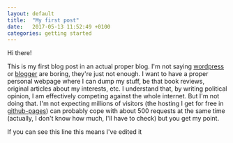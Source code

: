 ```yaml
---
layout: default
title:  "My first post"
date:   2017-05-13 11:52:49 +0100
categories: getting started
---
```


Hi there!

This is my first blog post in an actual proper blog. I'm not saying [wordpress] or [blogger] are boring, they're just not enough. I want to have
a proper personal webpage where I can dump my stuff, be that book reviews,
original articles about my interests, etc. I understand that, by writing political opinion, I am effectively competing against the whole internet. But I'm not doing that. I'm not expecting millions of visitors (the hosting I get for free in [github-pages]) can probably cope with about 500 requests at the same time (actually, I don't know how much, I'll have to check) but you get my point.

If you can see this line this means I've edited it


[wordpress]: http://wordpress.com
[blogger]: http://blogger.com
[github-pages]: http://pages.github.com
